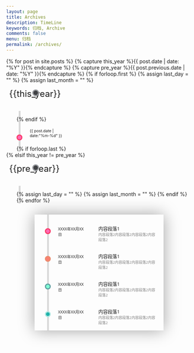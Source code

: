 ```yaml
---
layout: page
title: Archives
description: TimeLine
keywords: 归档, Archive
comments: false
menu: 归档
permalink: /archives/
---
```


<!--
<h2>Archives</h2>
-->

<style>
    .timeline-small {
        max-width: 350px;
        max-height: 630px;
        overflow: hidden;
        margin: 30px auto 0;
        box-shadow: 0 0 40px #a0a0a0;
        font-family: 'Open Sans', sans-serif;
    }
    .timeline-small-body ul {
        padding: 1em 0 0 2em;
        margin: 0;
        list-style: none;
        position: relative;
    }
    .timeline-small-body ul::before {
        content: ' ';
        height: 100%;
        width: 5px;
        background-color: #d9d9d9;
        position: absolute;
        top: 0;
        left: 2.4em;
        z-index: -1;
    }
    .timeline-small-body li div {
        display: inline-block;
        margin: 1em 0;
        vertical-align: top;
    }
    .timeline-small-body .bullet {
        width: 1rem;
        height: 1rem;
        box-sizing: border-box;
        border-radius: 50%;
        background: #fff;
        z-index: 1;
        margin-right: 1rem;
        margin-top: 7%;
    }
    .timeline-small-body .bullet.pink {
        background-color: hotpink;
        border: 3px solid #F93B69;
    }
    .timeline-small-body .bullet.green {
        background-color: lightseagreen;
        border: 3px solid #B0E8E2;
    }
    .timeline-small-body .bullet.blue {
        background-color: aquamarine;
        border: 3px solid cadetblue;
    }
    .timeline-small-body .bullet.orange {
        background-color: salmon;
        border: 3px solid #EB8B6E;
    }
    .timeline-small-body .date {
        width: 23%;
        font-size: 0.75em;
        padding-top: 0.40rem;
        padding-right: 2rem;
    }
    .timeline-small-body .desc {
        width: 50%;
    }
    .timeline-small-body h3 {
        font-size: 0.9em;
        font-weight: 400;
        margin: 0;
    }
    .timeline-small-body h4 {
        margin: 0;
        font-size: 0.7em;
        font-weight: 400;
        color: #808080;
    }
    .lead {
        font-size: 1.5rem;
        position: relative;
        left: 8px;
    
        /* archives */
        --timeline-node-bg: rgb(150, 152, 156);
        --timeline-color: rgb(63, 65, 68);
        --timeline-year-dot-color: var(--timeline-color);

        &::after { /* Year dot */
          content: "";
          display: block;
          position: relative;
          -webkit-border-radius: 50%;
          -moz-border-radius: 50%;
          border-radius: 50%;
          width: 12px;
          height: 12px;
          top: -26px;
          left: 63px;
          border: 3px solid;
          background-color: var(--timeline-year-dot-color);
          border-color: var(--timeline-node-bg);
          box-shadow: 0 0 2px 0 #c2c6cc;
          z-index: 1;
        }
    }
</style>

<div id="archives" class="timeline-small-body">
{% for post in site.posts %}
  {% capture this_year %}{{ post.date | date: "%Y" }}{% endcapture %}
  {% capture pre_year %}{{ post.previous.date | date: "%Y" }}{% endcapture %}
  {% if forloop.first %}
    {% assign last_day = "" %}
    {% assign last_month = "" %}

  <span class="lead">{{this_year}}</span>

  <ul>
  {% endif %}
    <li>
        <div class="bullet pink">
        </div>
        <div class="date">{{ post.date | date:"%m-%d" }}</div>
        <!--
        <span><a href="{{ post.url | relative_url }}">{{ post.title }}</a></span>
        -->
    </li>
  {% if forloop.last %}
  </ul>
  {% elsif this_year != pre_year %}
  </ul>

  <span class="lead">{{pre_year}}</span>
  <ul>
    {% assign last_day = "" %}
    {% assign last_month = "" %}
  {% endif %}
{% endfor %}
</div>


<div class="timeline-small">
    <div class="timeline-small-body">
        <ul>
            <li>
                <div class="bullet pink"></div>
                <div class="date">XXXX年XX月XX日</div>
                <div class="desc">
                    <h3>内容段落1</h3>
                    <h4>内容段落2内容段落2内容段落2内容段落2</h4>
                </div>
            </li>
            <li>
                <div class="bullet orange"></div>
                <div class="date">XXXX年XX月XX日</div>
                <div class="desc">
                    <h3>内容段落1</h3>
                    <h4>内容段落2内容段落2内容段落2内容段落2</h4>
                </div>
            </li>
            <li>
                <div class="bullet blue"></div>
                <div class="date">XXXX年XX月XX日</div>
                <div class="desc">
                    <h3>内容段落1</h3>
                    <h4>内容段落2内容段落2内容段落2内容段落2</h4>
                </div>
            </li>
            <li>
                <div class="bullet green"></div>
                <div class="date">XXXX年XX月XX日</div>
                <div class="desc">
                    <h3>内容段落1</h3>
                    <h4>内容段落2内容段落2内容段落2内容段落2</h4>
                </div>
            </li>
        </ul>
    </div>
</div>

